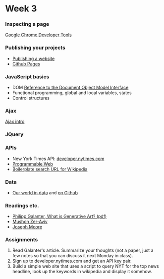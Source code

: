 # Week 3

### Inspecting a page
[Google Chrome Developer Tools](https://developers.google.com/web/tools/chrome-devtools/)

### Publishing your projects
- [Publishing a website](https://developer.mozilla.org/en-US/docs/Learn/Getting_started_with_the_web/Publishing_your_website)
- [Github Pages](https://pages.github.com)

### JavaScript basics
- DOM [Reference to the Document Object Model Interface](https://developer.mozilla.org/en-US/docs/Web/API/Document)
- Functional programming, global and local variables, states
- Control structures

### Ajax
[Ajax intro](https://learn.jquery.com/ajax/)

### JQuery

### APIs
- New York Times API: [developer.nytimes.com](https://developer.nytimes.com)
- [Programmable Web](https://www.programmableweb.com)
- [Boilerplate search URL for Wikipedia](https://en.wikipedia.org/w/api.php?action=opensearch&format=json&search=UAE)

### Data
- [Our world in data](https://ourworldindata.org) and [on Github](https://github.com/owid)

### Readings etc.
- [Philipp Galanter, What is Generative Art? (pdf)](http://philipgalanter.com/downloads/ga2003_what_is_genart.pdf)
- [Mushon Zer-Aviv](http://mushon.com/)
- [Joseph Moore](http://joseph-moore.com)

### Assignments
 1. Read Galanter's article. Summarize your thoughts (not a paper, just a few notes so that you can discuss it next Monday in class).
 2. Sign up to developer.nytimes.com and get an API key pair.
 3. Build a simple web site that uses a script to query NYT for the top news headline, look up the keywords in wikipedia and display it somehow.
